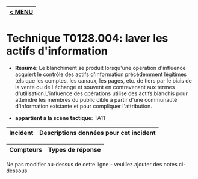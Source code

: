 |[< MENU](../../README.md)|
|---|
# Technique T0128.004: laver les actifs d'information

* **Résumé**: Le blanchiment se produit lorsqu'une opération d'influence acquiert le contrôle des actifs d'information précédemment légitimes tels que les comptes, les canaux, les pages, etc. de tiers par le biais de la vente ou de l'échange et souvent en contrevenant aux termes d'utilisation.L'influence des opérations utilise des actifs blanchis pour atteindre les membres du public cible à partir d'une communauté d'information existante et pour compliquer l'attribution.

* **appartient à la scène tactique**: TA11


|Incident |Descriptions données pour cet incident |
|-------- |-------------------- |



|Compteurs |Types de réponse |
|-------- |-------------- |


Ne pas modifier au-dessus de cette ligne - veuillez ajouter des notes ci-dessous